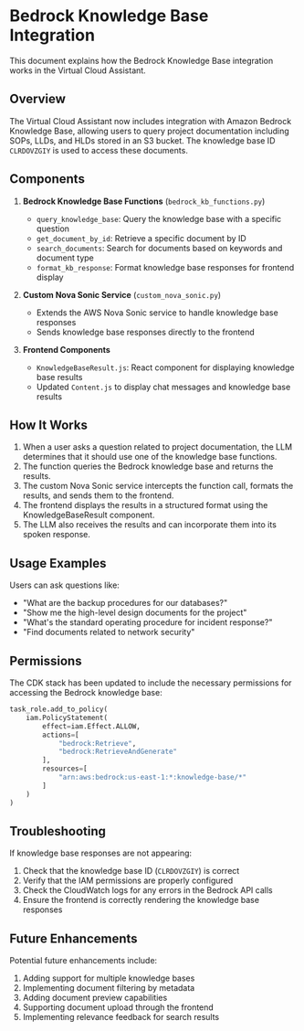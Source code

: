 # Bedrock Knowledge Base Integration

This document explains how the Bedrock Knowledge Base integration works in the Virtual Cloud Assistant.

## Overview

The Virtual Cloud Assistant now includes integration with Amazon Bedrock Knowledge Base, allowing users to query project documentation including SOPs, LLDs, and HLDs stored in an S3 bucket. The knowledge base ID `CLRDOVZGIY` is used to access these documents.

## Components

1. **Bedrock Knowledge Base Functions** (`bedrock_kb_functions.py`)
   - `query_knowledge_base`: Query the knowledge base with a specific question
   - `get_document_by_id`: Retrieve a specific document by ID
   - `search_documents`: Search for documents based on keywords and document type
   - `format_kb_response`: Format knowledge base responses for frontend display

2. **Custom Nova Sonic Service** (`custom_nova_sonic.py`)
   - Extends the AWS Nova Sonic service to handle knowledge base responses
   - Sends knowledge base responses directly to the frontend

3. **Frontend Components**
   - `KnowledgeBaseResult.js`: React component for displaying knowledge base results
   - Updated `Content.js` to display chat messages and knowledge base results

## How It Works

1. When a user asks a question related to project documentation, the LLM determines that it should use one of the knowledge base functions.
2. The function queries the Bedrock knowledge base and returns the results.
3. The custom Nova Sonic service intercepts the function call, formats the results, and sends them to the frontend.
4. The frontend displays the results in a structured format using the KnowledgeBaseResult component.
5. The LLM also receives the results and can incorporate them into its spoken response.

## Usage Examples

Users can ask questions like:

- "What are the backup procedures for our databases?"
- "Show me the high-level design documents for the project"
- "What's the standard operating procedure for incident response?"
- "Find documents related to network security"

## Permissions

The CDK stack has been updated to include the necessary permissions for accessing the Bedrock knowledge base:

```python
task_role.add_to_policy(
    iam.PolicyStatement(
        effect=iam.Effect.ALLOW,
        actions=[
            "bedrock:Retrieve",
            "bedrock:RetrieveAndGenerate"
        ],
        resources=[
            "arn:aws:bedrock:us-east-1:*:knowledge-base/*"
        ]
    )
)
```

## Troubleshooting

If knowledge base responses are not appearing:

1. Check that the knowledge base ID (`CLRDOVZGIY`) is correct
2. Verify that the IAM permissions are properly configured
3. Check the CloudWatch logs for any errors in the Bedrock API calls
4. Ensure the frontend is correctly rendering the knowledge base responses

## Future Enhancements

Potential future enhancements include:

1. Adding support for multiple knowledge bases
2. Implementing document filtering by metadata
3. Adding document preview capabilities
4. Supporting document upload through the frontend
5. Implementing relevance feedback for search results
